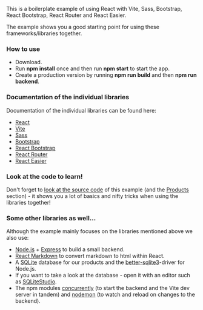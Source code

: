 This is a boilerplate example of using React with Vite, Sass, Bootstrap, React Bootstrap, React Router and React Easier.

The example shows you a good starting point for using these frameworks/libraries together.

### How to use
* Download.
* Run **npm install** once and then run **npm start** to start the app.
* Create a production version by running **npm run build** and then **npm run backend**.

### Documentation of the individual libraries
Documentation of the individual libraries can be found here:

*   [React](https://react.dev)
*   [Vite](https://vitejs.dev)
*   [Sass](https://sass-lang.com)
*   [Bootstrap](https://getbootstrap.com)
*   [React Bootstrap](https://react-bootstrap.netlify.app)
*   [React Router](https://reactrouter.com)
*   [React Easier](https://react-easier.nodehill.com)

### Look at the code to learn!
Don't forget to [look at the source code](https://github.com/ironboy/Cool-things) of this example (and the [Products](/products) section) - it shows you a lot of basics and nifty tricks when using the libraries together!

### Some other libraries as well...
Although the example mainly focuses on the libraries mentioned above we also use:
* [Node.js](https://nodejs.org) + [Express](https://expressjs.com) to build a small backend.
* [React Markdown](https://github.com/remarkjs/react-markdown/#readme) to convert markdown to html within React.
* A [SQLite](https://www.sqlite.org) database for our products and the [better-sqlite3](https://github.com/WiseLibs/better-sqlite3/blob/master/docs/api.md)-driver for Node.js.
* If you want to take a look at the database - open it with an editor such as [SQLiteStudio](https://sqlitestudio.pl/).
* The npm modules [concurrently](https://github.com/open-cli-tools/concurrently#readme) (to start the backend and the Vite dev server in tandem) and [nodemon](https://nodemon.io) (to watch and reload on changes to the backend).
